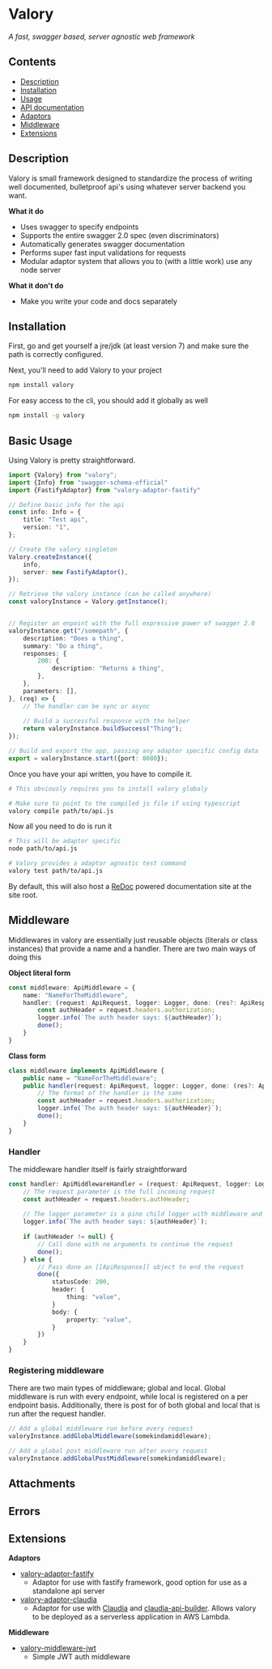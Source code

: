 # Valory
*A fast, swagger based, server agnostic web framework*

## Contents
* [Description](#description)
* [Installation](#installation)
* [Usage](#basic-usage)
* [API documentation](http://valory-docs.s3-website-us-east-1.amazonaws.com)
* [Adaptors](#adaptors)
* [Middleware](#middleware)
* [Extensions](#extensions)

## Description
Valory is small framework designed to standardize the process of writing well documented, bulletproof api's using whatever server backend you want. 

**What it do**
* Uses swagger to specify endpoints
* Supports the entire swagger 2.0 spec (even discriminators)
* Automatically generates swagger documentation
* Performs super fast input validations for requests
* Modular adaptor system that allows you to (with a little work) use any node server

**What it don't do**
* Make you write your code and docs separately

## Installation
First, go and get yourself a jre/jdk (at least version 7) and make sure the path is correctly configured.

Next, you'll need to add Valory to your project
```bash
npm install valory
```
For easy access to the cli, you should add it globally as well
```bash
npm install -g valory
```

## Basic Usage
Using Valory is pretty straightforward.
```typescript
import {Valory} from "valory";
import {Info} from "swagger-schema-official"
import {FastifyAdaptor} from "valory-adaptor-fastify"

// Define basic info for the api
const info: Info = {
	title: "Test api",
	version: "1",
};

// Create the valory singleton
Valory.createInstance({
    info,
    server: new FastifyAdaptor(),
});

// Retrieve the valory instance (can be called anywhere)
const valoryInstance = Valory.getInstance();


// Register an enpoint with the full expressive power of swagger 2.0
valoryInstance.get("/somepath", {
	description: "Does a thing",
	summary: "Do a thing",
	responses: {
		200: {
			description: "Returns a thing",
		},
	},
	parameters: [],
}, (req) => {
	// The handler can be sync or async
	
	// Build a successful response with the helper
	return valoryInstance.buildSuccess("Thing");
});

// Build and export the app, passing any adaptor specific config data
export = valoryInstance.start({port: 8080});
```

Once you have your api written, you have to compile it.
```bash
# This obviously requires you to install valory globaly

# Make sure to point to the compiled js file if using typescript
valory compile path/to/api.js
```

Now all you need to do is run it
```bash
# This will be adaptor specific
node path/to/api.js

# Valory provides a adaptor agnostic test command
valory test path/to/api.js
```

By default, this will also host a [ReDoc](https://www.npmjs.com/package/redoc) powered documentation site at the site root.

## Middleware
Middlewares in valory are essentially just reusable objects (literals or class instances) that provide a name and a handler. There are two main ways of doing this

**Object literal form**
```typescript
const middleware: ApiMiddleware = {
	name: "NameForTheMiddleware",
	handler: (request: ApiRequest, logger: Logger, done: (res?: ApiResponse) => void) => {
		const authHeader = request.headers.authorization;
		logger.info(`The auth header says: ${authHeader}`);
		done();
	}
} 
```
**Class form**
```typescript
class middleware implements ApiMiddleware {
	public name = "NameForTheMiddleware";
	public handler(request: ApiRequest, logger: Logger, done: (res?: ApiResponse) => void) {
		// The format of the handler is the same
		const authHeader = request.headers.authorization;
		logger.info(`The auth header says: ${authHeader}`);
		done();
	}
}
```

### Handler
The middleware handler itself is fairly straightforward
```typescript
const handler: ApiMiddlewareHandler = (request: ApiRequest, logger: Logger, done: (res?: ApiResponse) => void) => {
	// The request parameter is the full incoming request
	const authHeader = request.headers.authHeader;
	
	// The logger parameter is a pino child logger with middleware and request specific metadata already attached
	logger.info(`The auth header says: ${authHeader}`);
	
	if (authHeader != null) {
		// Call done with no arguments to continue the request
		done();
	} else {
		// Pass done an [[ApiResponse]] object to end the request
		done({
			statusCode: 200,
			header: {
				thing: "value",
			}
			body: {
				property: "value",
			}
		})
	}
}
```

### Registering middleware
There are two main types of middleware; global and local. Global middleware is run with every endpoint, while local is registered on a per endpoint basis.  Additionally, there is post for of both global and local that is run after the request handler.

```typescript
// Add a global middleware run before every request
valoryInstance.addGlobalMiddleware(somekindamiddleware);

// Add a global post middleware run after every request
valoryInstance.addGlobalPostMiddleware(somekindamiddleware);
```

## Attachments


## Errors

## Extensions

**Adaptors**
* [valory-adaptor-fastify](https://www.npmjs.com/package/valory-adaptor-fastify)
    * Adaptor for use with fastify framework, good option for use as a standalone api server
* [valory-adaptor-claudia](https://www.npmjs.com/package/valory-adaptor-claudia)
    * Adaptor for use with [Claudia](https://www.npmjs.com/package/claudia) and [claudia-api-builder](https://www.npmjs.com/package/claudia-api-builder). Allows valory to be deployed as a serverless application in AWS Lambda.

**Middleware**
* [valory-middleware-jwt](https://www.npmjs.com/package/valory-middleware-jwt)
    * Simple JWT auth middleware
